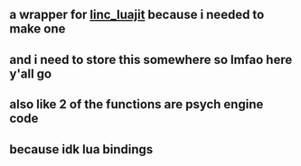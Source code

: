 ## a wrapper for [linc_luajit](https://github.com/superpowers04/linc_luajit) because i needed to make one
## and i need to store this somewhere so lmfao here y'all go

## also like 2 of the functions are psych engine code
## because idk lua bindings
